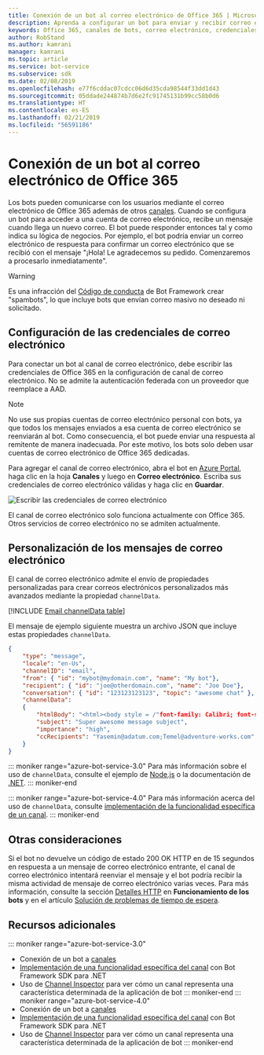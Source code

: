 ```yaml
---
title: Conexión de un bot al correo electrónico de Office 365 | Microsoft Docs
description: Aprenda a configurar un bot para enviar y recibir correo electrónico con Office 365.
keywords: Office 365, canales de bots, correo electrónico, credenciales de correo electrónico, azure portal, correo electrónico personalizado
author: RobStand
ms.author: kamrani
manager: kamrani
ms.topic: article
ms.service: bot-service
ms.subservice: sdk
ms.date: 02/08/2019
ms.openlocfilehash: e77f6cddac07cdcc06d6d35cda98544f33dd1d43
ms.sourcegitcommit: 05ddade244874b7d6e2fc91745131b99cc58b0d6
ms.translationtype: HT
ms.contentlocale: es-ES
ms.lasthandoff: 02/21/2019
ms.locfileid: "56591186"
---
```

# <a name="connect-a-bot-to-office-365-email"></a>Conexión de un bot al correo electrónico de Office 365

Los bots pueden comunicarse con los usuarios mediante el correo electrónico de Office 365 además de otros [canales](~/bot-service-manage-channels.md). Cuando se configura un bot para acceder a una cuenta de correo electrónico, recibe un mensaje cuando llega un nuevo correo. El bot puede responder entonces tal y como indica su lógica de negocios. Por ejemplo, el bot podría enviar un correo electrónico de respuesta para confirmar un correo electrónico que se recibió con el mensaje "¡Hola! Le agradecemos su pedido. Comenzaremos a procesarlo inmediatamente".

> [!WARNING]
> Es una infracción del [Código de conducta](https://www.botframework.com/Content/Microsoft-Bot-Framework-Preview-Online-Services-Agreement.htm) de Bot Framework crear "spambots", lo que incluye bots que envían correo masivo no deseado ni solicitado.

## <a name="configure-email-credentials"></a>Configuración de las credenciales de correo electrónico

Para conectar un bot al canal de correo electrónico, debe escribir las credenciales de Office 365 en la configuración de canal de correo electrónico.
No se admite la autenticación federada con un proveedor que reemplace a AAD.

> [!NOTE]
> No use sus propias cuentas de correo electrónico personal con bots, ya que todos los mensajes enviados a esa cuenta de correo electrónico se reenviarán al bot. Como consecuencia, el bot puede enviar una respuesta al remitente de manera inadecuada. Por este motivo, los bots solo deben usar cuentas de correo electrónico de Office 365 dedicadas.

Para agregar el canal de correo electrónico, abra el bot en [Azure Portal](https://portal.azure.com/), haga clic en la hoja **Canales** y luego en **Correo electrónico**. Escriba sus credenciales de correo electrónico válidas y haga clic en **Guardar**.

![Escribir las credenciales de correo electrónico](~/media/bot-service-channel-connect-email/bot-service-channel-connect-email-credentials.png)

El canal de correo electrónico solo funciona actualmente con Office 365. Otros servicios de correo electrónico no se admiten actualmente.

## <a name="customize-emails"></a>Personalización de los mensajes de correo electrónico

El canal de correo electrónico admite el envío de propiedades personalizadas para crear correos electrónicos personalizados más avanzados mediante la propiedad `channelData`.

[!INCLUDE [Email channelData table](~/includes/snippet-channelData-email.md)]

El mensaje de ejemplo siguiente muestra un archivo JSON que incluye estas propiedades `channelData`.

```json
{
    "type": "message",
    "locale": "en-Us",
    "channelID": "email",
    "from": { "id": "mybot@mydomain.com", "name": "My bot"},
    "recipient": { "id": "joe@otherdomain.com", "name": "Joe Doe"},
    "conversation": { "id": "123123123123", "topic": "awesome chat" },
    "channelData":
    {
        "htmlBody": "<html><body style = /"font-family: Calibri; font-size: 11pt;/" >This is more than awesome.</body></html>",
        "subject": "Super awesome message subject",
        "importance": "high",
        "ccRecipients": "Yasemin@adatum.com;Temel@adventure-works.com"
    }
}
```

::: moniker range="azure-bot-service-3.0"
Para más información sobre el uso de `channelData`, consulte el ejemplo de [Node.js](https://github.com/Microsoft/BotBuilder-Samples/tree/master/Node/core-ChannelData) o la documentación de [.NET](~/dotnet/bot-builder-dotnet-channeldata.md).
::: moniker-end

::: moniker range="azure-bot-service-4.0"
Para más información acerca del uso de `channelData`, consulte [implementación de la funcionalidad específica de un canal](~/v4sdk/bot-builder-channeldata.md).
::: moniker-end

## <a name="other-considerations"></a>Otras consideraciones

Si el bot no devuelve un código de estado 200 OK HTTP en de 15 segundos en respuesta a un mensaje de correo electrónico entrante, el canal de correo electrónico intentará reenviar el mensaje y el bot podría recibir la misma actividad de mensaje de correo electrónico varias veces. Para más información, consulte la sección [Detalles HTTP](v4sdk/bot-builder-basics.md#http-details) en **Funcionamiento de los bots** y en el artículo [Solución de problemas de tiempo de espera](https://github.com/daveta/analytics/blob/master/troubleshooting_timeout.md).

## <a name="additional-resources"></a>Recursos adicionales

<!-- Put whole list in monikers, even though it's just the second item that needs to be different. -->
::: moniker range="azure-bot-service-3.0"
* Conexión de un bot a [canales](~/bot-service-manage-channels.md)
* [Implementación de una funcionalidad específica del canal](dotnet/bot-builder-dotnet-channeldata.md) con Bot Framework SDK para .NET
* Uso de [Channel Inspector](bot-service-channel-inspector.md) para ver cómo un canal representa una característica determinada de la aplicación de bot
::: moniker-end
::: moniker range="azure-bot-service-4.0"
* Conexión de un bot a [canales](~/bot-service-manage-channels.md)
* [Implementación de una funcionalidad específica del canal](~/v4sdk/bot-builder-channeldata.md) con Bot Framework SDK para .NET
* Uso de [Channel Inspector](bot-service-channel-inspector.md) para ver cómo un canal representa una característica determinada de la aplicación de bot
::: moniker-end
